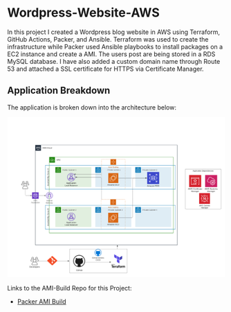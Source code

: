 # Wordpress-Website-AWS

In this project I created a Wordpress blog website in AWS using Terraform, GitHub Actions, Packer, and Ansible. Terraform was used to create the infrastructure while Packer used Ansible playbooks to install packages on a EC2 instance and create a AMI. The users post are being stored in a RDS MySQL database. I have also added a custom domain name through Route 53 and attached a SSL certificate for HTTPS via Certificate Manager.

## Application Breakdown

The application is broken down into the architecture below:

![wordpress](https://github.com/rjones18/Images/blob/main/terraform-wordpress-project.png)



Links to the AMI-Build Repo for this Project:

- [Packer AMI Build](https://github.com/rjones18/Wordpress-AMI-Build)

